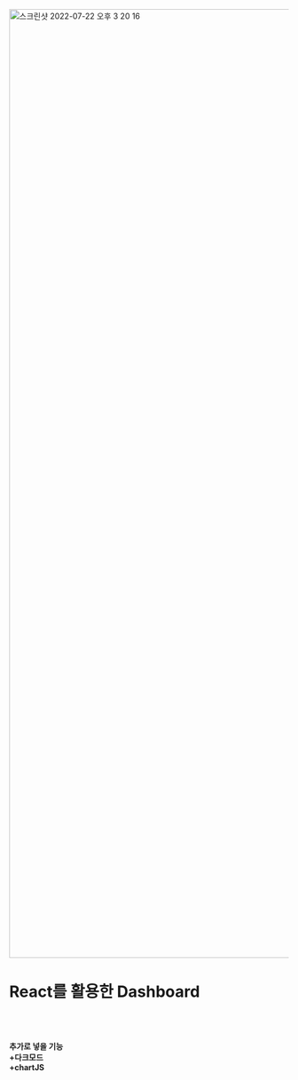 <img width="1712" alt="스크린샷 2022-07-22 오후 3 20 16" src="https://user-images.githubusercontent.com/44758881/180376044-ba2e3d70-29f9-4d45-9342-5fd598bee11c.png">

<h1>
<Strong>React를 활용한 Dashboard<Strong>
</h1>

<br><br><br>
추가로 넣을 기능<br>
+다크모드<br>
+chartJS
